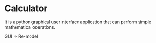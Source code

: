 # Calculator
It is a python graphical user interface application that can perform simple mathematical operations.


GUI => Re-model